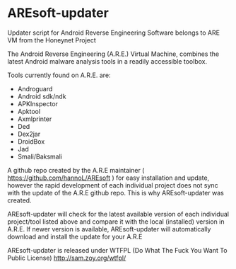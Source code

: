 AREsoft-updater
===============

Updater script for Android Reverse Engineering Software belongs to ARE VM from the Honeynet Project

The Android Reverse Engineering (A.R.E.) Virtual Machine, combines the latest Android malware analysis tools in a readily accessible toolbox.

Tools currently found on A.R.E. are:

* Androguard
* Android sdk/ndk
* APKInspector
* Apktool
* Axmlprinter
* Ded
* Dex2jar
* DroidBox
* Jad
* Smali/Baksmali

A github repo created by the A.R.E maintainer ( https://github.com/hannoL/AREsoft ) for easy installation and update, however the rapid development of each individual project does not sync with the update of the A.R.E github repo. This is why AREsoft-updater was created.

AREsoft-updater will check for the latest available version of each individual project/tool listed above and compare it with the local (installed) version in A.R.E. If newer version is available, AREsoft-updater will automatically download and install the update for your A.R.E

AREsoft-updater is released under WTFPL (Do What The Fuck You Want To Public License) http://sam.zoy.org/wtfpl/